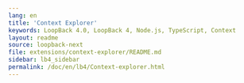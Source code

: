 ```yaml
---
lang: en
title: 'Context Explorer'
keywords: LoopBack 4.0, LoopBack 4, Node.js, TypeScript, Context
layout: readme
source: loopback-next
file: extensions/context-explorer/README.md
sidebar: lb4_sidebar
permalink: /doc/en/lb4/Context-explorer.html
---
```

